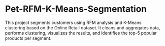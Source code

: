 # Pet-RFM-K-Means-Segmentation
This project segments customers using RFM analysis and K-Means clustering based on the Online Retail dataset. It cleans and aggregates data, performs clustering, visualizes the results, and identifies the top-5 popular products per segment.
